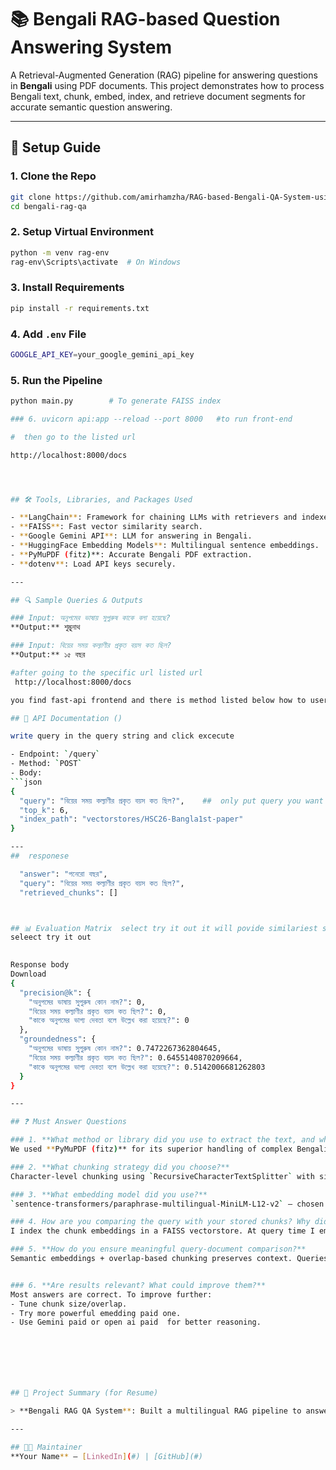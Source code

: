
# 📚 Bengali RAG-based Question Answering System

A Retrieval-Augmented Generation (RAG) pipeline for answering questions in **Bengali** using PDF documents. This project demonstrates how to process Bengali text, chunk, embed, index, and retrieve document segments for accurate semantic question answering.

---

## 🚀 Setup Guide

### 1. Clone the Repo
```bash
git clone https://github.com/amirhamzha/RAG-based-Bengali-QA-System-using-Gemini-FAISS.git
cd bengali-rag-qa
```

### 2. Setup Virtual Environment
```bash
python -m venv rag-env
rag-env\Scripts\activate  # On Windows
```

### 3. Install Requirements
```bash
pip install -r requirements.txt
```

### 4. Add `.env` File
```bash
GOOGLE_API_KEY=your_google_gemini_api_key
```

### 5. Run the Pipeline
```bash
python main.py        # To generate FAISS index

### 6. uvicorn api:app --reload --port 8000   #to run front-end

#  then go to the listed url 

http://localhost:8000/docs




## 🛠️ Tools, Libraries, and Packages Used

- **LangChain**: Framework for chaining LLMs with retrievers and indexes.
- **FAISS**: Fast vector similarity search.
- **Google Gemini API**: LLM for answering in Bengali.
- **HuggingFace Embedding Models**: Multilingual sentence embeddings.
- **PyMuPDF (fitz)**: Accurate Bengali PDF extraction.
- **dotenv**: Load API keys securely.

---

## 🔍 Sample Queries & Outputs

### Input: অনুপমের ভাষায় সুপুরুষ কাকে বলা হয়েছে?
**Output:** শুম্ভুনাথ

### Input: বিয়ের সময় কল্যাণীর প্রকৃত বয়স কত ছিল?
**Output:** ১৫ বছর

#after going to the specific url listed url 
 http://localhost:8000/docs

you find fast-api frontend and there is method listed below how to user input 

## 📖 API Documentation ()

write query in the query string and click excecute

- Endpoint: `/query`
- Method: `POST`
- Body:
```json
{
  "query": "বিয়ের সময় কল্যাণীর প্রকৃত বয়স কত ছিল?",    ##  only put query you want search top k and index are alrady given 
  "top_k": 6,
  "index_path": "vectorstores/HSC26-Bangla1st-paper"
}

---
##  responese 

  "answer": "পনেরো বছর",
  "query": "বিয়ের সময় কল্যাণীর প্রকৃত বয়স কত ছিল?",
  "retrieved_chunks": []



## 📊 Evaluation Matrix  select try it out it will povide similariest score of preselect queries and also for test cases
seleect try it out 

	
Response body
Download
{
  "precision@k": {
    "অনুপমের ভাষায় সুপুরুষ কোন নাম?": 0,
    "বিয়ের সময় কল্যাণীর প্রকৃত বয়স কত ছিল?": 0,
    "কাকে অনুপমের ভাগ্য দেবতা বলে উল্লেখ করা হয়েছে?": 0
  },
  "groundedness": {
    "অনুপমের ভাষায় সুপুরুষ কোন নাম?": 0.7472267362804645,
    "বিয়ের সময় কল্যাণীর প্রকৃত বয়স কত ছিল?": 0.6455140870209664,
    "কাকে অনুপমের ভাগ্য দেবতা বলে উল্লেখ করা হয়েছে?": 0.5142006681262803
  }
}

---

## ❓ Must Answer Questions

### 1. **What method or library did you use to extract the text, and why?**
We used **PyMuPDF (fitz)** for its superior handling of complex Bengali fonts and layouts. Standard extractors like PyPDF2 missed important glyphs.

### 2. **What chunking strategy did you choose?**
Character-level chunking using `RecursiveCharacterTextSplitter` with size = 5000 and overlap = 1100. This ensures semantic continuity in low-resource languages.

### 3. **What embedding model did you use?**
`sentence-transformers/paraphrase-multilingual-MiniLM-L12-v2` — chosen for its lightweight footprint and strong performance across many languages including Bengali.

### 4. How are you comparing the query with your stored chunks? Why did you choose this similarity method and storage setup?
I index the chunk embeddings in a FAISS vectorstore. At query time I embed the question identically, then run a cosine‑similarity nearest‑neighbor search. FAISS gives millisecond lookups, and cosine similarity is ideal for direction‑based comparisons in embedding space.

### 5. **How do you ensure meaningful query-document comparison?**
Semantic embeddings + overlap-based chunking preserves context. Queries are matched to top-K relevant chunks before LLM processing.If a query is too vague (e.g. “age”), the top similarities will all be low—you can detect that via a threshold and then prompt for clarification or fall back to a simple keyword search.


### 6. **Are results relevant? What could improve them?**
Most answers are correct. To improve further:
- Tune chunk size/overlap.
- Try more powerful emedding paid one.
- Use Gemini paid or open ai paid  for better reasoning.







## 📌 Project Summary (for Resume)

> **Bengali RAG QA System**: Built a multilingual RAG pipeline to answer factual questions from Bengali literature using Gemini and HuggingFace embeddings. PDF to FAISS indexing, retrieval + LLM-based response. Used in education/NLP domains.

---

## 👨‍💻 Maintainer
**Your Name** – [LinkedIn](#) | [GitHub](#)
